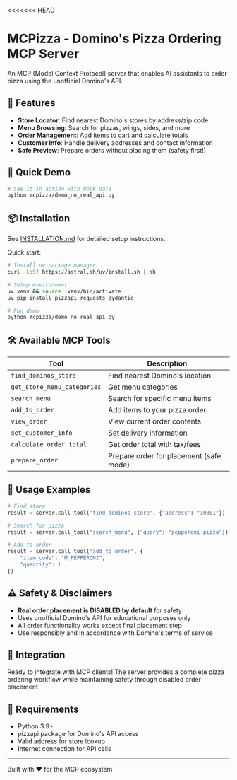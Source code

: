 <<<<<<< HEAD
# MCPizza - Domino's Pizza Ordering MCP Server

An MCP (Model Context Protocol) server that enables AI assistants to order pizza using the unofficial Domino's API.

## 🍕 Features

- **Store Locator**: Find nearest Domino's stores by address/zip code
- **Menu Browsing**: Search for pizzas, wings, sides, and more
- **Order Management**: Add items to cart and calculate totals
- **Customer Info**: Handle delivery addresses and contact information  
- **Safe Preview**: Prepare orders without placing them (safety first!)

## 🚀 Quick Demo

```bash
# See it in action with mock data
python mcpizza/demo_no_real_api.py
```

## 📦 Installation

See [INSTALLATION.md](INSTALLATION.md) for detailed setup instructions.

Quick start:
```bash
# Install uv package manager
curl -LsSf https://astral.sh/uv/install.sh | sh

# Setup environment
uv venv && source .venv/bin/activate
uv pip install pizzapi requests pydantic

# Run demo
python mcpizza/demo_no_real_api.py
```

## 🛠 Available MCP Tools

| Tool | Description |
|------|-------------|
| `find_dominos_store` | Find nearest Domino's location |
| `get_store_menu_categories` | Get menu categories |
| `search_menu` | Search for specific menu items |
| `add_to_order` | Add items to your pizza order |
| `view_order` | View current order contents |
| `set_customer_info` | Set delivery information |
| `calculate_order_total` | Get order total with tax/fees |
| `prepare_order` | Prepare order for placement (safe mode) |

## 🎯 Usage Examples

```python
# Find store
result = server.call_tool("find_dominos_store", {"address": "10001"})

# Search for pizza
result = server.call_tool("search_menu", {"query": "pepperoni pizza"})

# Add to order
result = server.call_tool("add_to_order", {
    "item_code": "M_PEPPERONI", 
    "quantity": 1
})
```

## ⚠️ Safety & Disclaimers

- **Real order placement is DISABLED by default** for safety
- Uses unofficial Domino's API for educational purposes only
- All order functionality works except final placement step
- Use responsibly and in accordance with Domino's terms of service

## 🔧 Integration

Ready to integrate with MCP clients! The server provides a complete pizza ordering workflow while maintaining safety through disabled order placement.

## 📝 Requirements

- Python 3.9+
- pizzapi package for Domino's API access
- Valid address for store lookup
- Internet connection for API calls

---

Built with ❤️ for the MCP ecosystem
